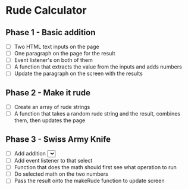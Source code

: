 # Rude Calculator

## Phase 1 - Basic addition
- [ ] Two HTML text inputs on the page
- [ ] One paragraph on the page for the result
- [ ] Event listener's on both of them
- [ ] A function that extracts the value from the inputs and adds numbers
- [ ] Update the paragraph on the screen with the results

## Phase 2 - Make it rude
- [ ] Create an array of rude strings 
- [ ] A function that takes a random rude string and the result, combines them, then updates the page

## Phase 3 - Swiss Army Knife
- [ ] Add addition <select> element between text inputs with options for * + - /
- [ ] Add event listener to that select
- [ ] Function that does the math should first see what operation to run
- [ ] Do selected math on the two numbers
- [ ] Pass the result onto the makeRude function to update screen